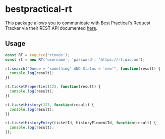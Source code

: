 # bestpractical-rt

This package allows you to communicate with Best Practical's Request Tracker via
their REST API documented [here](https://rt-wiki.bestpractical.com/wiki/REST).

## Usage

```javascript
const RT = require('rtnode');
const rt = new RT('username', 'password', 'https://rt.uio.no');

rt.search("Queue = 'something' AND Status = 'new'", function(result) {
  console.log(result);
})

rt.ticketProperties(123, function(result) {
  console.log(result);
})

rt.ticketHistory(123, function(result) {
  console.log(result);
})

rt.ticketHistoryEntry(ticketId, historyElementId, function(result) {
  console.log(result);
});
```
